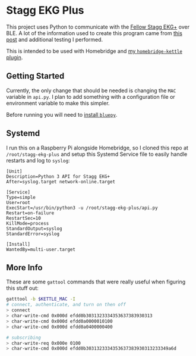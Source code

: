 # Stagg EKG Plus
This project uses Python to communicate with the [Fellow Stagg EKG+]() over BLE. A lot of the information used to create this program came from [this post](https://www.reddit.com/r/homeassistant/comments/ek47k2/ble_reverse_engineering_a_fellow_stagg_ekg_kettle/) and additional testing I performed.

This is intended to be used with Homebridge and [my `homebridge-kettle` plugin](https://github.com/calvinmclean/homebridge-kettle).


## Getting Started
Currently, the only change that should be needed is changing the `MAC` variable in `api.py`. I plan to add something with a configuration file or environment variable to make this simpler.

Before running you will need to [install `bluepy`](https://github.com/IanHarvey/bluepy).


## Systemd
I run this on a Raspberry Pi alongside Homebridge, so I cloned this repo at `/root/stagg-ekg-plus` and setup this Systemd Service file to easily handle restarts and log to `syslog`:
```
[Unit]
Description=Python 3 API for Stagg EKG+
After=syslog.target network-online.target

[Service]
Type=simple
User=root
ExecStart=/usr/bin/python3 -u /root/stagg-ekg-plus/api.py
Restart=on-failure
RestartSec=10
KillMode=process
StandardOutput=syslog
StandardError=syslog

[Install]
WantedBy=multi-user.target
```

## More Info
These are some `gattool` commands that were really useful when figuring this stuff out:
```bash
gatttool -b $KETTLE_MAC -I
# connect, authenticate, and turn on then off
> connect
> char-write-cmd 0x000d efdd0b3031323334353637383930313
> char-write-cmd 0x000d efdd0a0000010100
> char-write-cmd 0x000d efdd0a0400000400

# subscribing
> char-write-req 0x000e 0100
> char-write-cmd 0x000d efdd0b3031323334353637383930313233349a6d
```
